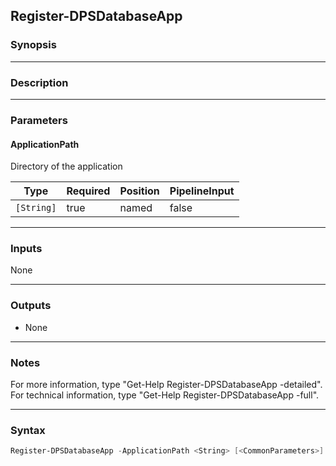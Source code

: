 Register-DPSDatabaseApp
-----------------------

### Synopsis

---

### Description

---

### Parameters
#### **ApplicationPath**
Directory of the application

|Type      |Required|Position|PipelineInput|
|----------|--------|--------|-------------|
|`[String]`|true    |named   |false        |

---

### Inputs
None

---

### Outputs
* None

---

### Notes
For more information, type "Get-Help Register-DPSDatabaseApp -detailed". For technical information, type "Get-Help Register-DPSDatabaseApp -full".

---

### Syntax
```PowerShell
Register-DPSDatabaseApp -ApplicationPath <String> [<CommonParameters>]
```
